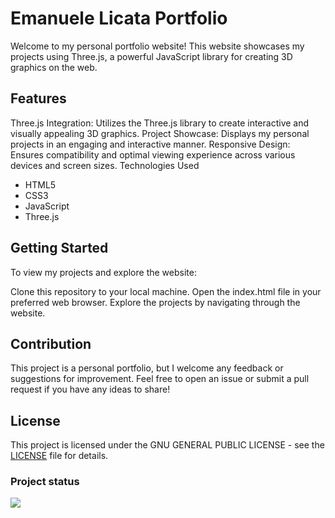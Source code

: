 # Emanuele Licata Portfolio

Welcome to my personal portfolio website! This website showcases my projects using Three.js, a powerful JavaScript library for creating 3D graphics on the web.

## Features
Three.js Integration: Utilizes the Three.js library to create interactive and visually appealing 3D graphics.
Project Showcase: Displays my personal projects in an engaging and interactive manner.
Responsive Design: Ensures compatibility and optimal viewing experience across various devices and screen sizes.
Technologies Used
- HTML5
- CSS3
- JavaScript
- Three.js
## Getting Started
To view my projects and explore the website:

Clone this repository to your local machine.
Open the index.html file in your preferred web browser.
Explore the projects by navigating through the website.
## Contribution
This project is a personal portfolio, but I welcome any feedback or suggestions for improvement. Feel free to open an issue or submit a pull request if you have any ideas to share!

## License
This project is licensed under the GNU GENERAL PUBLIC LICENSE - see the [LICENSE](LICENSE) file for details.

### Project status
![](https://geps.dev/progress/60?dangerColor=800000&warningColor=ff9900&successColor=006600)
